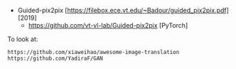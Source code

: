 - Guided-pix2pix [https://filebox.ece.vt.edu/~Badour/guided_pix2pix.pdf] [2019]
	+ https://github.com/vt-vl-lab/Guided-pix2pix [PyTorch]


To look at:
~~~
https://github.com/xiaweihao/awesome-image-translation
https://github.com/YadiraF/GAN
~~~
